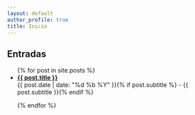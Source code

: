 ```yaml
---
layout: default
author_profile: true
title: Inicio
---
```


<h2>Entradas</h2>
<ul>
  {% for post in site.posts %}
    <li style="margin-bottom: 1em;">
      <strong><a href="{{ post.url | relative_url }}">{{ post.title }}</a></strong><br>
      {{ post.date | date: "%d %b %Y" }}{% if post.subtitle %} - {{ post.subtitle }}{% endif %}
    </li>
  {% endfor %}
</ul>

